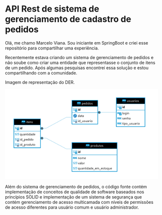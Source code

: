 
# API Rest de sistema de gerenciamento de cadastro de pedidos

Olá, me chamo Marcelo Viana. Sou iniciante em SpringBoot e criei esse repositório para compartilhar uma experiência.

Recentemente estava criando um sistema de gerenciamento de pedidos e não soube como criar uma entidade que representasse o conjunto de itens de um pedido. Após algumas pesquisas encontrei essa solução e estou compartilhando com a comunidade.

Imagem de representação do DER.

![DER](imagens/der.png)

Além do sistema de gerenciamento de pedidos, o código fonte contém implementação de conceitos de qualidade de software baseados nos princípios SOLID e implementação de um sistema de segurança que contém gerenciamento de acesso multicamada com níveis de permissões de acesso diferentes para usuário comum e usuário administrador.
